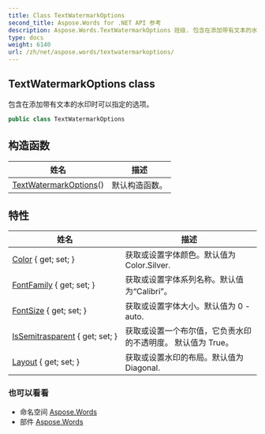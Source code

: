 ```yaml
---
title: Class TextWatermarkOptions
second_title: Aspose.Words for .NET API 参考
description: Aspose.Words.TextWatermarkOptions 班级. 包含在添加带有文本的水印时可以指定的选项
type: docs
weight: 6140
url: /zh/net/aspose.words/textwatermarkoptions/
---
```

## TextWatermarkOptions class

包含在添加带有文本的水印时可以指定的选项。

```csharp
public class TextWatermarkOptions
```

## 构造函数

| 姓名 | 描述 |
| --- | --- |
| [TextWatermarkOptions](textwatermarkoptions/)() | 默认构造函数。 |

## 特性

| 姓名 | 描述 |
| --- | --- |
| [Color](../../aspose.words/textwatermarkoptions/color/) { get; set; } | 获取或设置字体颜色。默认值为 Color.Silver. |
| [FontFamily](../../aspose.words/textwatermarkoptions/fontfamily/) { get; set; } | 获取或设置字体系列名称。默认值为“Calibri”。 |
| [FontSize](../../aspose.words/textwatermarkoptions/fontsize/) { get; set; } | 获取或设置字体大小。默认值为 0 - auto. |
| [IsSemitrasparent](../../aspose.words/textwatermarkoptions/issemitrasparent/) { get; set; } | 获取或设置一个布尔值，它负责水印的不透明度。 默认值为 True。 |
| [Layout](../../aspose.words/textwatermarkoptions/layout/) { get; set; } | 获取或设置水印的布局。默认值为Diagonal. |

### 也可以看看

* 命名空间 [Aspose.Words](../../aspose.words/)
* 部件 [Aspose.Words](../../)


